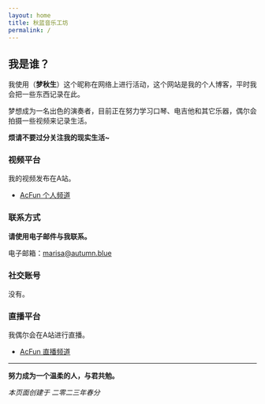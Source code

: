 ```yaml
---
layout: home
title: 秋蓝音乐工坊
permalink: /
---
```

## 我是谁？

我使用（**梦秋生**）这个昵称在网络上进行活动，这个网站是我的个人博客，平时我会把一些东西记录在此。

梦想成为一名出色的演奏者，目前正在努力学习口琴、电吉他和其它乐器，偶尔会拍摄一些视频来记录生活。

**烦请不要过分关注我的现实生活~**

### 视频平台

我的视频发布在A站。

- [AcFun 个人频道](https://www.acfun.cn/u/862330)

### 联系方式

**请使用电子邮件与我联系。**

电子邮箱：marisa@autumn.blue

### 社交账号

没有。

### 直播平台

我偶尔会在A站进行直播。

- [AcFun 直播频道](https://live.acfun.cn/live/862330)

---

**努力成为一个温柔的人，与君共勉。**

*本页面创建于 二零二三年春分*
